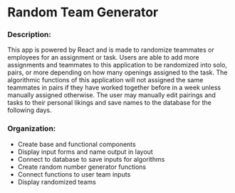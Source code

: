 # Random Team Generator

### Description:
This app is powered by React and is made to randomize teammates or employees for an assignment or task. Users are able to add more assignments
and teammates to this application to be randomized into solo, pairs, or more depending on how many openings assigned to the task. The algorithmic functions of this application will not assigned the same teammates in pairs if they have worked together before in a week unless manually assigned otherwise. The user may manually edit pairings and tasks to their personal likings and save names to the database for the following days.

### Organization:
* Create base and functional components
* Display input forms and name output in layout
* Connect to database to save inputs for algorithms
* Create random number generator functions
* Connect functions to user team inputs
* Display randomized teams

